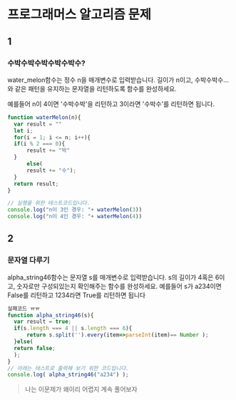 # 프로그래머스 알고리즘 문제

## 1

### 수박수박수박수박수박수?

water_melon함수는 정수 n을 매개변수로 입력받습니다.
길이가 n이고, 수박수박수...와 같은 패턴을 유지하는 문자열을 리턴하도록 함수를 완성하세요.

예를들어 n이 4이면 '수박수박'을 리턴하고 3이라면 '수박수'를 리턴하면 됩니다.

```js
function waterMelon(n){
  var result = ""
  let i;
  for(i = 1; i <= n; i++){
  if(i % 2 === 0){
      result += "박"
  }
      else(
      result += "수");
  }
  return result;
}

// 실행을 위한 테스트코드입니다.
console.log("n이 3인 경우: "+ waterMelon(3))
console.log("n이 4인 경우: "+ waterMelon(4))
```

## 2

### 문자열 다루기

alpha_string46함수는 문자열 s를 매개변수로 입력받습니다.
s의 길이가 4혹은 6이고, 숫자로만 구성되있는지 확인해주는 함수를 완성하세요.
예를들어 s가 a234이면 False를 리턴하고 1234라면 True를 리턴하면 됩니다

```js
실패코드 ㅠㅠ
function alpha_string46(s){
  var result = true;
  if(s.length === 4 || s.length === 6){
      return s.split('').every(item=>parseInt(item)== Number );
  }else(
  return false;
  );
}
// 아래는 테스트로 출력해 보기 위한 코드입니다.
console.log( alpha_string46("a234") );
```

>나는 이문제가 왜이리 어렵지 계속 풀어보자